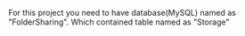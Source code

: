 For this project you need to have database(MySQL) named as "FolderSharing".
Which contained table named as "Storage"
